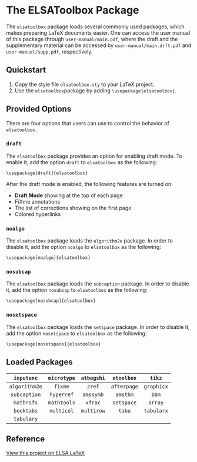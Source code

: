 # The ELSAToolbox Package

The `elsatoolbox` package loads several commonly used packages, which makes preparing LaTeX documents easier. One can access the user manual of this package through `user-manual/main.pdf`, where the draft and the supplementary material can be accessed by `user-manual/main.drft.pdf` and `user-manual/supp.pdf`, respectively.

## Quickstart

1. Copy the style file `elsatoolbox.sty` to your LaTeX project.
2. Use the `elsatoolbox`package by adding `\usepackage{elsatoolbox}`.

## Provided Options

There are four options that users can use to control the behavior of `elsatoolbox`.

### `draft`

The `elsatoolbox` package provides an option for enabling draft mode. To enable it, add the option `draft` to `elsatoolbox` as the following:

```latex=
\usepackage[draft]{elsatoolbox}
```

After the draft mode is enabled, the following features are turned on:

- **Draft Mode** showing at the top of each page
- FiXme annotations
- The list of corrections showing on the first page
- Colored hyperlinks

### `noalgo`

The `elsatoolbox` package loads the `algorithm2e` package. In order to disable it, add the option `noalgo` to `elsatoolbox` as the following:

```latex=
\usepackage[noalgo]{elsatoolbox}
```

### `nosubcap`

The `elsatoolbox` package loads the `subcaption` package. In order to disable it, add the option `nosubcap` to `elsatoolbox` as the following:

```latex=
\usepackage[nosubcap]{elsatoolbox}
```

### `nosetspace`

The `elsatoolbox` package loads the `setspace` package. In order to disable it, add the option `nosetspace` to `elsatoolbox` as the following:

```latex=
\usepackage[nosetspace]{elsatoolbox}
```

## Loaded Packages

|`inputenc`|`microtype`|`atbegshi`|`etoolbox`|`tikz`|
|:-:|:-:|:-:|:-:|:-:|
|`algorithm2e`|`fixme`|`zref`|`afterpage`|`graphicx`|
|`subcaption`|`hyperref`|`amssymb`|`amsthm`|`bbm`|
|`mathrsfs`|`mathtools`|`xfrac`|`setspace`|`array`|
|`booktabs`|`multicol`|`multirow`|`tabu`|`tabularx`|
|`tabulary`|

## Reference

[View this project on ELSA LaTeX](https://elsa-latex.cs.nthu.edu.tw/read/ftdgjyffhwms)
